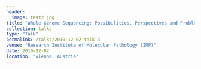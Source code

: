 ```yaml
---
header:
  image: test2.jpg
title: "Whole Genome Sequencing: Possibilities, Perspectives and Problems for the Analysis"
collection: talks
type: "Talk"
permalink: /talks/2010-12-02-talk-3
venue: "Research Institute of Molecular Pathology (IMP)"
date: 2010-12-02
location: "Vienna, Austria"
---
```

